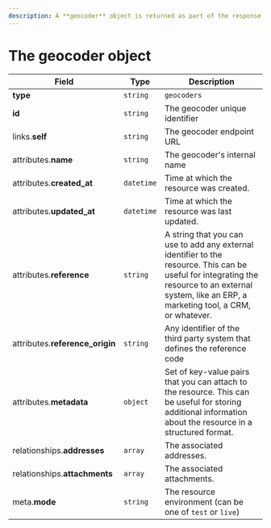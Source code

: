 ```yaml
---
description: A **geocoder** object is returned as part of the response body of each successful list API call.
---
```


# The geocoder object

| Field          | Type     | Description                                  |
| -------------- | -------- | -------------------------------------------- |
| **type**       | `string` | `geocoders`                        |
| **id**         | `string` | The geocoder unique identifier  |
| links.**self** | `string` | The geocoder endpoint URL       |
| attributes.**name** | `string` | The geocoder's internal name |
| attributes.**created_at** | `datetime` | Time at which the resource was created. |
| attributes.**updated_at** | `datetime` | Time at which the resource was last updated. |
| attributes.**reference** | `string` | A string that you can use to add any external identifier to the resource. This can be useful for integrating the resource to an external system, like an ERP, a marketing tool, a CRM, or whatever. |
| attributes.**reference_origin** | `string` | Any identifier of the third party system that defines the reference code |
| attributes.**metadata** | `object` | Set of key-value pairs that you can attach to the resource. This can be useful for storing additional information about the resource in a structured format. |
| relationships.**addresses** | `array` | The associated addresses. |
| relationships.**attachments** | `array` | The associated attachments. |
| meta.**mode** | `string` | The resource environment \(can be one of `test` or `live`\) |

